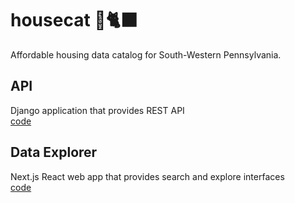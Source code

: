# housecat 🏡🐈‍⬛
Affordable housing data catalog for South-Western Pennsylvania.


## API
Django application that provides REST API  
[code](./api)  


## Data Explorer
Next.js React web app that provides search and explore interfaces  
[code](./explorer)
